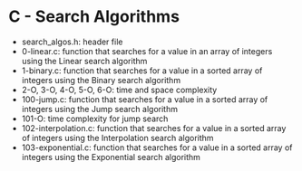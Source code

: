 # C - Search Algorithms
* search_algos.h: header file
* 0-linear.c: function that searches for a value in an array of integers using the Linear search algorithm
* 1-binary.c: function that searches for a value in a sorted array of integers using the Binary search algorithm
* 2-O, 3-O, 4-O, 5-O, 6-O: time and space complexity
* 100-jump.c: function that searches for a value in a sorted array of integers using the Jump search algorithm
* 101-O: time complexity for jump search
* 102-interpolation.c: function that searches for a value in a sorted array of integers using the Interpolation search algorithm
* 103-exponential.c: function that searches for a value in a sorted array of integers using the Exponential search algorithm
